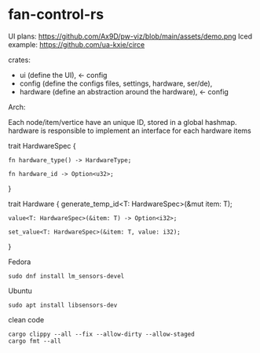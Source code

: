 # fan-control-rs

UI plans: https://github.com/Ax9D/pw-viz/blob/main/assets/demo.png
Iced example: https://github.com/ua-kxie/circe




crates:
- ui (define the UI), <- config
- config (define the configs files, settings, hardware, ser/de),
- hardware (define an abstraction around the hardware), <- config


Arch:

Each node/item/vertice have an unique ID, stored in a global hashmap.
hardware is responsible to implement an interface for each hardware items


trait HardwareSpec {

    fn hardware_type() -> HardwareType;

    fn hardware_id -> Option<u32>;


}

trait Hardware {
    generate_temp_id<T: HardwareSpec>(&mut item: T);

    value<T: HardwareSpec>(&item: T) -> Option<i32>;

    set_value<T: HardwareSpec>(&item: T, value: i32);

}






Fedora
```
sudo dnf install lm_sensors-devel
```

Ubuntu
```
sudo apt install libsensors-dev
```

clean code
```
cargo clippy --all --fix --allow-dirty --allow-staged
cargo fmt --all
```